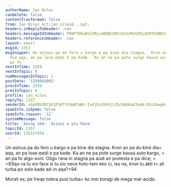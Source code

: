 ```yaml
---
authorName: Ian Niles
canDelete: false
contentTrasformed: false
from: Ian Niles &lt;ian_niles@...&gt;
headers.inReplyToHeader: .nan
headers.messageIdInHeader: PENPTDEwNS1XMjcwNDBCQ0YxQzUzMzU2RjA3OTQ3NDhCRjcwQHBoeC5nYmw+
headers.referencesHeader: .nan
layout: email
msgId: 2357
msgSnippet: Un asinus pa du fero u kargo e pa kine dia stagna.  Kron an pa du kine
  dia aqa, an pa lose-pedi e pa kade.  Ka an ne pa pote surge kausa auto kargo, an
  pa fo
nextInTime: 2358
nextInTopic: 0
numMessagesInTopic: 1
postDate: '1339443092'
prevInTime: 2356
prevInTopic: 0
profile: ian_niles
replyTo: LIST
senderId: u6oDOb3M72E1P3HTYFUpWTqWt-IxdjELX5OVjLIDc9Qd6aG3a4K-DSs2mwgdwlkELhbmKGtVq3jCwG040fEwTEdtvZti_Nga
spamInfo.isSpam: false
spamInfo.reason: '12'
systemMessage: false
title: 'Aesop 164:  Asinus e plu Rana'
topicId: 2357
userId: 135517454
---
```



Un asinus pa du fero u kargo e pa kine dia stagna.  Kron an pa du kine dia=
 aqa, an pa lose-pedi e pa kade.  Ka an ne pa pote surge kausa auto kargo, =
an pa fo algo-soni.  Oligo rana in stagna pa audi an protesta e pa dice; =
=93qo-ra tu sio face si tu sio nece holo-tem eko ci, iso na, kron tu akti t=
ali turba po solo kade ad-in aqa?=94

Morali es; pe freqe tolera pusi turba=
 ko mei koragi de mega mal-acide. 		 	   		  
